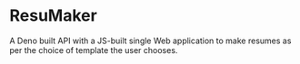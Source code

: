 # ResuMaker
A  Deno built API   with a JS-built single Web application to make resumes as per the choice of template the user chooses. 
